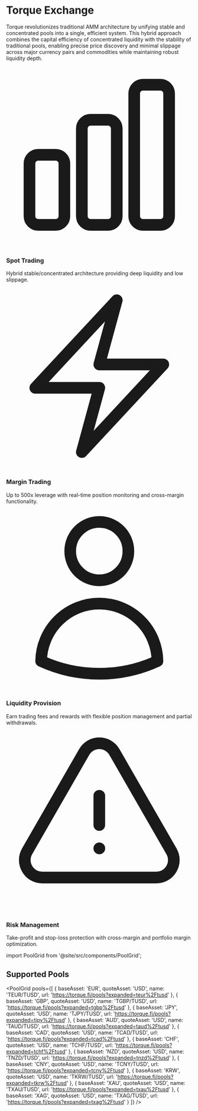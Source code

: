 # Torque Exchange

<div class="intro-description">
Torque revolutionizes traditional AMM architecture by unifying stable and concentrated pools into a single, efficient system. This hybrid approach combines the capital efficiency of concentrated liquidity with the stability of traditional pools, enabling precise price discovery and minimal slippage across major currency pairs and commodities while maintaining robust liquidity depth.
</div>

<div class="features-grid">

<div class="feature-item">
  <div class="feature-header">
    <div class="feature-icon">
      <svg xmlns="http://www.w3.org/2000/svg" fill="none" viewBox="0 0 24 24" stroke-width="1.5" stroke="currentColor">
        <path stroke-linecap="round" stroke-linejoin="round" d="M3 13.125C3 12.504 3.504 12 4.125 12h2.25c.621 0 1.125.504 1.125 1.125v6.75C7.5 20.496 6.996 21 6.375 21h-2.25A1.125 1.125 0 0 1 3 19.875v-6.75ZM9.75 8.625c0-.621.504-1.125 1.125-1.125h2.25c.621 0 1.125.504 1.125 1.125v11.25c0 .621-.504 1.125-1.125 1.125h-2.25a1.125 1.125 0 0 1-1.125-1.125V8.625ZM16.5 4.125c0-.621.504-1.125 1.125-1.125h2.25C20.496 3 21 3.504 21 4.125v15.75c0 .621-.504 1.125-1.125 1.125h-2.25a1.125 1.125 0 0 1-1.125-1.125V4.125Z" />
      </svg>
    </div>
  </div>
  <div class="feature-content">
    <h3>Spot Trading</h3>
    <div class="feature-description">
      Hybrid stable/concentrated architecture providing deep liquidity and low slippage.
    </div>
  </div>
</div>

<div class="feature-item">
  <div class="feature-header">
    <div class="feature-icon">
      <svg xmlns="http://www.w3.org/2000/svg" fill="none" viewBox="0 0 24 24" stroke-width="1.5" stroke="currentColor">
        <path stroke-linecap="round" stroke-linejoin="round" d="M3.75 13.5l10.5-11.25L12 10.5h8.25L9.75 21.75 12 13.5H3.75z" />
      </svg>
    </div>
  </div>
  <div class="feature-content">
    <h3>Margin Trading</h3>
    <div class="feature-description">
      Up to 500x leverage with real-time position monitoring and cross-margin functionality.
    </div>
  </div>
</div>

<div class="feature-item">
  <div class="feature-header">
    <div class="feature-icon">
      <svg xmlns="http://www.w3.org/2000/svg" fill="none" viewBox="0 0 24 24" stroke-width="1.5" stroke="currentColor">
        <path stroke-linecap="round" stroke-linejoin="round" d="M15.75 6a3.75 3.75 0 11-7.5 0 3.75 3.75 0 017.5 0zM4.501 20.118a7.5 7.5 0 0114.998 0A17.933 17.933 0 0112 21.75c-2.676 0-5.216-.584-7.499-1.632z" />
      </svg>
    </div>
  </div>
  <div class="feature-content">
    <h3>Liquidity Provision</h3>
    <div class="feature-description">
      Earn trading fees and rewards with flexible position management and partial withdrawals.
    </div>
  </div>
</div>

<div class="feature-item">
  <div class="feature-header">
    <div class="feature-icon">
      <svg xmlns="http://www.w3.org/2000/svg" fill="none" viewBox="0 0 24 24" stroke-width="1.5" stroke="currentColor">
        <path stroke-linecap="round" stroke-linejoin="round" d="M12 9v3.75m-9.303 3.376c-.866 1.5.217 3.374 1.948 3.374h14.71c1.73 0 2.813-1.874 1.948-3.374L13.949 3.378c-.866-1.5-3.032-1.5-3.898 0L2.697 16.126zM12 15.75h.007v.008H12v-.008z" />
      </svg>
    </div>
  </div>
  <div class="feature-content">
    <h3>Risk Management</h3>
    <div class="feature-description">
      Take-profit and stop-loss protection with cross-margin and portfolio margin optimization.
    </div>
  </div>
</div>

</div>

import PoolGrid from '@site/src/components/PoolGrid';

## Supported Pools

<PoolGrid pools={[
  { baseAsset: 'EUR', quoteAsset: 'USD', name: 'TEUR/TUSD', url: 'https://torque.fi/pools?expanded=teur%2Ftusd' },
  { baseAsset: 'GBP', quoteAsset: 'USD', name: 'TGBP/TUSD', url: 'https://torque.fi/pools?expanded=tgbp%2Ftusd' },
  { baseAsset: 'JPY', quoteAsset: 'USD', name: 'TJPY/TUSD', url: 'https://torque.fi/pools?expanded=tjpy%2Ftusd' },
  { baseAsset: 'AUD', quoteAsset: 'USD', name: 'TAUD/TUSD', url: 'https://torque.fi/pools?expanded=taud%2Ftusd' },
  { baseAsset: 'CAD', quoteAsset: 'USD', name: 'TCAD/TUSD', url: 'https://torque.fi/pools?expanded=tcad%2Ftusd' },
  { baseAsset: 'CHF', quoteAsset: 'USD', name: 'TCHF/TUSD', url: 'https://torque.fi/pools?expanded=tchf%2Ftusd' },
  { baseAsset: 'NZD', quoteAsset: 'USD', name: 'TNZD/TUSD', url: 'https://torque.fi/pools?expanded=tnzd%2Ftusd' },
  { baseAsset: 'CNY', quoteAsset: 'USD', name: 'TCNY/TUSD', url: 'https://torque.fi/pools?expanded=tcny%2Ftusd' },
  { baseAsset: 'KRW', quoteAsset: 'USD', name: 'TKRW/TUSD', url: 'https://torque.fi/pools?expanded=tkrw%2Ftusd' },
  { baseAsset: 'XAU', quoteAsset: 'USD', name: 'TXAU/TUSD', url: 'https://torque.fi/pools?expanded=txau%2Ftusd' },
  { baseAsset: 'XAG', quoteAsset: 'USD', name: 'TXAG/TUSD', url: 'https://torque.fi/pools?expanded=txag%2Ftusd' }
]} />